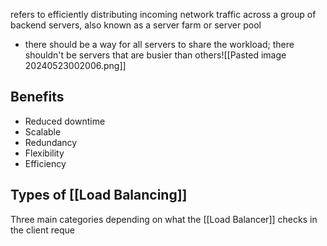 refers to efficiently distributing incoming network traffic across a group of backend servers, also known as a server farm or server pool
- there should be a way for all servers to share the workload; there shouldn't be servers that are busier than others![[Pasted image 20240523002006.png]]
## Benefits
- Reduced downtime
- Scalable
- Redundancy
- Flexibility
- Efficiency
## Types of [[Load Balancing]]
Three main categories depending on what the [[Load Balancer]] checks in the client reque